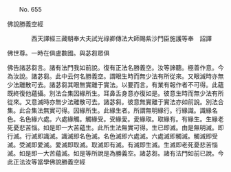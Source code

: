 ﻿　　No. 655

佛說勝義空經

　　　　西天譯經三藏朝奉大夫試光祿卿傳法大師賜紫沙門臣施護等奉　詔譯


佛世尊。一時在俱盧數國。與苾芻眾俱

佛告諸苾芻言。諸有法門我如前說。復有正法名勝義空。汝等諦聽。極善作意。今為汝說。諸苾芻。此中云何名勝義空。謂眼生時而無少法有所從來。又眼滅時亦無少法離散可去。諸苾芻其眼無實離于實法。以要而言。有業有報作者不可得。此蘊既終復他蘊攝。別法合集因緣所生。耳鼻舌身意亦復如是。彼意生時而無少法有所從來。又意滅時亦無少法離散可去。諸苾芻。彼意無實離于實法亦如前說。別法合集。此合集法無實可得。因緣所生。此緣生者。所謂無明緣行。行緣識。識緣名色。名色緣六處。六處緣觸。觸緣受。受緣愛。愛緣取。取緣有。有緣生。生緣老死憂悲苦惱。如是即一大苦蘊生。此所生法無實可得。生已即滅。由是無明滅。即行滅。行滅即識滅。識滅即名色滅。名色滅即六處滅。六處滅即觸滅。觸滅即受滅。受滅即愛滅。愛滅即取滅。取滅即有滅。有滅即生滅。生滅即老死憂悲苦惱滅。如是即一大苦蘊滅。如是等所說是為勝義空。諸苾芻。諸有法門如前已說。今此正法汝等當學佛說勝義空經
